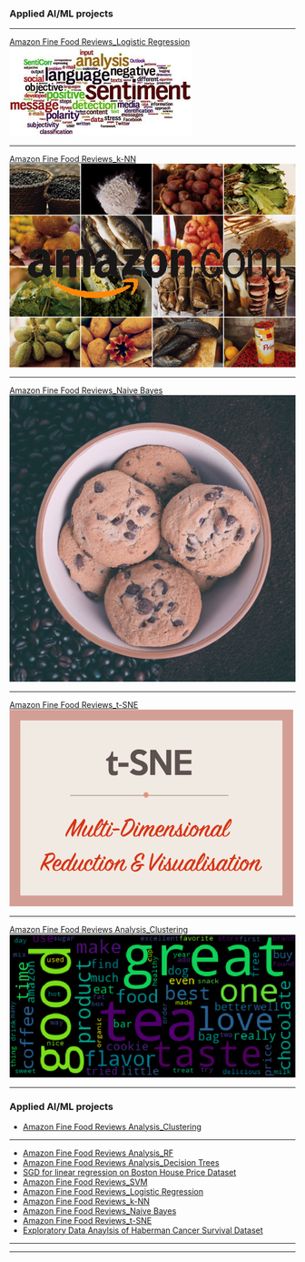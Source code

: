### Applied AI/ML projects 

---
[Amazon Fine Food Reviews_Logistic Regression](https://github.com/saidaml/My_AAIC_projects/blob/master/Amazon%20Fine%20Food%20Reviews%20Analysis_Logistic%20Regression.pdf)
<img src="images/amaz4.jpeg?raw=true"/>


---

[Amazon Fine Food Reviews_k-NN](https://github.com/saidaml/My_AAIC_projects/blob/master/Amazon-Reviews-on-KNN_100K.pdf)
<img src="images/amaz.png?raw=true"/>

---
[Amazon Fine Food Reviews_Naive Bayes](https://github.com/saidaml/My_AAIC_projects/blob/master/Amazon-Reviews-on-NB.pdf)
<img src="images/amaz2.jpg?raw=true"/>

---
[Amazon Fine Food Reviews_t-SNE](https://github.com/saidaml/My_AAIC_projects/blob/master/Amazon_Review_TSNE.ipynb)
<img src="images/tsne.png?raw=true"/>

---
[Amazon Fine Food Reviews Analysis_Clustering](https://github.com/saidaml/Applied-AI-Course_projects/blob/master/10%20Amazon%20Fine%20Food%20Reviews%20Analysis_Clustering.pdf)
<img src="images/Screen Shot 2019-05-04 at 18.58.01.png?raw=true"/>

---

### Applied AI/ML projects 

- [Amazon Fine Food Reviews Analysis_Clustering](https://github.com/saidaml/Applied-AI-Course_projects/blob/master/10%20Amazon%20Fine%20Food%20Reviews%20Analysis_Clustering.pdf)
---
- [Amazon Fine Food Reviews Analysis_RF](https://github.com/saidaml/My_AAIC_projects/blob/master/09%20Amazon%20Fine%20Food%20Reviews%20Analysis_RF.pdf)
- [Amazon Fine Food Reviews Analysis_Decision Trees](https://github.com/saidaml/My_AAIC_projects/blob/master/08%20Amazon%20Fine%20Food%20Reviews%20Analysis_Decision%20Trees.pdf)
- [SGD for linear regression on Boston House Price Dataset](https://github.com/saidaml/My_AAIC_projects/blob/master/06%20Implement%20SGD.pdf)
- [Amazon Fine Food Reviews_SVM](https://github.com/saidaml/My_AAIC_projects/blob/master/Amazon%20Fine%20Food%20Reviews%20Analysis_Support%20Vector%20Machines.pdf)
- [Amazon Fine Food Reviews_Logistic Regression](https://github.com/saidaml/My_AAIC_projects/blob/master/Amazon%20Fine%20Food%20Reviews%20Analysis_Logistic%20Regression.pdf)
- [Amazon Fine Food Reviews_k-NN](https://github.com/saidaml/My_AAIC_projects/blob/master/Amazon-Reviews-on-KNN_100K.pdf)
- [Amazon Fine Food Reviews_Naive Bayes](https://github.com/saidaml/My_AAIC_projects/blob/master/Amazon-Reviews-on-NB.pdf)
- [Amazon Fine Food Reviews_t-SNE](https://github.com/saidaml/My_AAIC_projects/blob/master/Amazon_Review_TSNE.ipynb)
- [Exploratory Data Anaylsis of Haberman Cancer Survival Dataset](https://github.com/saidaml/My_AAIC_projects/blob/master/Exercise_habermanfinal.ipynb)

 

---



---
<p style="font-size:12px"> 
